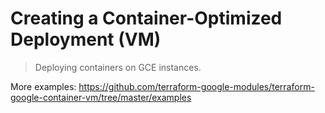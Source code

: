 # Creating a Container-Optimized Deployment (VM)

> Deploying containers on GCE instances.

More examples: <https://github.com/terraform-google-modules/terraform-google-container-vm/tree/master/examples>